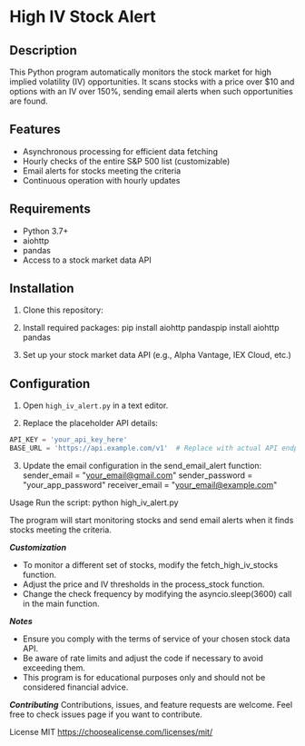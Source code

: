 # High IV Stock Alert

## Description

This Python program automatically monitors the stock market for high implied volatility (IV) opportunities. It scans stocks with a price over $10 and options with an IV over 150%, sending email alerts when such opportunities are found.

## Features

- Asynchronous processing for efficient data fetching
- Hourly checks of the entire S&P 500 list (customizable)
- Email alerts for stocks meeting the criteria
- Continuous operation with hourly updates

## Requirements

- Python 3.7+
- aiohttp
- pandas
- Access to a stock market data API

## Installation

1. Clone this repository:

2. Install required packages:
   pip install aiohttp pandaspip install aiohttp pandas

3. Set up your stock market data API (e.g., Alpha Vantage, IEX Cloud, etc.)

## Configuration

1. Open `high_iv_alert.py` in a text editor.

2. Replace the placeholder API details:

```python
API_KEY = 'your_api_key_here'
BASE_URL = 'https://api.example.com/v1'  # Replace with actual API endpoint
```

3. Update the email configuration in the send_email_alert function:
   sender_email = "your_email@gmail.com"
   sender_password = "your_app_password"
   receiver_email = "your_email@example.com"

Usage
Run the script:
python high_iv_alert.py

The program will start monitoring stocks and send email alerts when it finds stocks meeting the criteria.

**_Customization_**

- To monitor a different set of stocks, modify the fetch_high_iv_stocks function.
- Adjust the price and IV thresholds in the process_stock function.
- Change the check frequency by modifying the asyncio.sleep(3600) call in the main function.

**_Notes_**

- Ensure you comply with the terms of service of your chosen stock data API.
- Be aware of rate limits and adjust the code if necessary to avoid exceeding them.
- This program is for educational purposes only and should not be considered financial advice.

**_Contributing_**
Contributions, issues, and feature requests are welcome. Feel free to check issues page if you want to contribute.

License
MIT
https://choosealicense.com/licenses/mit/
